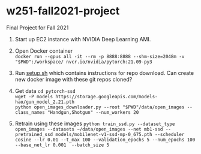 # w251-fall2021-project
Final Project for Fall 2021

1. Start up EC2 instance with NVIDIA Deep Learning AMI.

2. Open Docker container  
```docker run --gpus all -it --rm -p 8888:8888 --shm-size=2048m -v "$PWD":/workspace/ nvcr.io/nvidia/pytorch:21.09-py3```

3. Run [setup.sh](setup.sh) which contains instructions for repo download. Can create new docker image with these git repos cloned?

4. Get data
```cd pytorch-ssd```  
```wget -P models https://storage.googleapis.com/models-hao/gun_model_2.21.pth```  
```python open_images_downloader.py --root "$PWD"/data/open_images --class_names "Handgun,Shotgun" --num_workers 20```

5. Retrain using these images
```python train_ssd.py --dataset_type open_images --datasets ~/data/open_images --net mb1-ssd --pretrained_ssd models/mobilenet-v1-ssd-mp-0_675.pth --scheduler cosine --lr 0.01 --t_max 100 --validation_epochs 5 --num_epochs 100 --base_net_lr 0.001  --batch_size 5```

